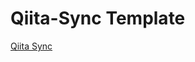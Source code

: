 # Qiita-Sync Template

[Qiita Sync](https://github.com/tomoron/qiita/actions/workflows/qiita_sync_check.yml/badge.svg)
